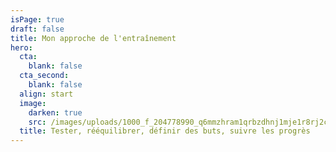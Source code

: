 ```yaml
---
isPage: true
draft: false
title: Mon approche de l'entraînement
hero:
  cta:
    blank: false
  cta_second:
    blank: false
  align: start
  image:
    darken: true
    src: /images/uploads/1000_f_204778990_q6mmzhram1qrbzdhnj1mje1r8rj2c9es.jpg
  title: Tester, rééquilibrer, définir des buts, suivre les progrès
---
```

